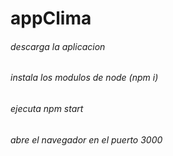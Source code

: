 # appClima


###### descarga la aplicacion 
###### instala los modulos de node (npm i)
###### ejecuta npm start 
###### abre el navegador en el puerto 3000
